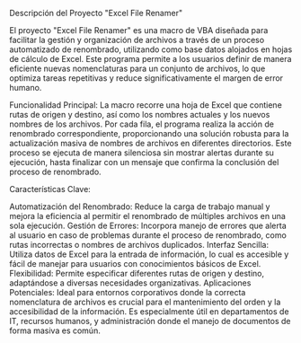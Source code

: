 Descripción del Proyecto "Excel File Renamer"

El proyecto "Excel File Renamer" es una macro de VBA diseñada para facilitar la gestión y organización de archivos a través de un proceso automatizado de renombrado, utilizando como base datos alojados en hojas de cálculo de Excel. Este programa permite a los usuarios definir de manera eficiente nuevas nomenclaturas para un conjunto de archivos, lo que optimiza tareas repetitivas y reduce significativamente el margen de error humano.

Funcionalidad Principal:
La macro recorre una hoja de Excel que contiene rutas de origen y destino, así como los nombres actuales y los nuevos nombres de los archivos. Por cada fila, el programa realiza la acción de renombrado correspondiente, proporcionando una solución robusta para la actualización masiva de nombres de archivos en diferentes directorios. Este proceso se ejecuta de manera silenciosa sin mostrar alertas durante su ejecución, hasta finalizar con un mensaje que confirma la conclusión del proceso de renombrado.

Características Clave:

Automatización del Renombrado: Reduce la carga de trabajo manual y mejora la eficiencia al permitir el renombrado de múltiples archivos en una sola ejecución.
Gestión de Errores: Incorpora manejo de errores que alerta al usuario en caso de problemas durante el proceso de renombrado, como rutas incorrectas o nombres de archivos duplicados.
Interfaz Sencilla: Utiliza datos de Excel para la entrada de información, lo cual es accesible y fácil de manejar para usuarios con conocimientos básicos de Excel.
Flexibilidad: Permite especificar diferentes rutas de origen y destino, adaptándose a diversas necesidades organizativas.
Aplicaciones Potenciales:
Ideal para entornos corporativos donde la correcta nomenclatura de archivos es crucial para el mantenimiento del orden y la accesibilidad de la información. Es especialmente útil en departamentos de IT, recursos humanos, y administración donde el manejo de documentos de forma masiva es común.
